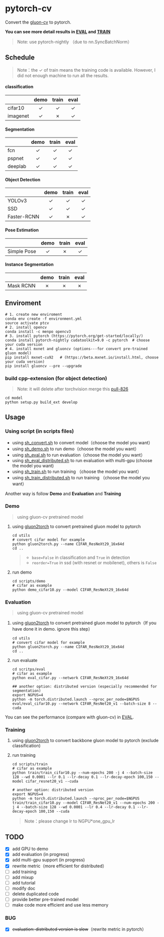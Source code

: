# pytorch-cv

Convert the [gluon-cv](https://github.com/dmlc/gluon-cv/) to pytorch. 

**You can see more detail results in [EVAL](./NOTE/EVAL.md) and [TRAIN](./NOTE/TRAIN.md)** 

> Note: use pytorch-nightly （due to nn.SyncBatchNorm）

## Schedule

> Note：the ✓ of train means the training code is available. However, I did not enough machine to run all the results.

#### classification

|          | demo | train | eval |
| -------- | :--: | :---: | :--: |
| cifar10  |  ✓   |   ✓   |  ✓   |
| imagenet |  ✓   |   ✗   |  ✓   |

#### Segmentation

|         | demo | train | eval |
| ------- | :--: | :---: | :--: |
| fcn     |  ✓   |   ✓   |  ✓   |
| pspnet  |  ✓   |   ✓   |  ✓   |
| deeplab |  ✓   |   ✓   |  ✓   |

#### Object Detection

|             | demo | train | eval |
| ----------- | :--: | :---: | :--: |
| YOLOv3      |  ✓   |   ✓   |  ✓   |
| SSD         |  ✓   |   ✓   |  ✓   |
| Faster-RCNN |  ✓   |   ✗   |  ✓   |

#### Pose Estimation

|             | demo | train | eval |
| ----------- | :--: | :---: | :--: |
| Simple Pose |  ✓   |   ✗   |  ✓   |

#### Instance Segmentation

|           | demo | train | eval |
| --------- | :--: | :---: | :--: |
| Mask RCNN |  ✗   |   ✗   |  ✗   |

## Enviroment

```shell
# 1. create new enviroment
conda env create -f environment.yml
source activate ptcv
# 2. install opencv 
conda install -c menpo opencv3
# 3. install pytorch (https://pytorch.org/get-started/locally/)
conda install pytorch-nightly cudatoolkit=9.0 -c pytorch  # choose your cuda version
# 4. install mxnet and gluoncv (options---for convert pre-trained gluon model)
pip install mxnet-cu92   # (https://beta.mxnet.io/install.html, choose your cuda version)
pip install gluoncv --pre --upgrade
```

### build cpp-extension (for object detection)

> Note: it will delete after torchvision merge this [pull-826](https://github.com/pytorch/vision/pull/826)

```shell
cd model
python setup.py build_ext develop
```

## Usage

### Using script (in scripts files)

- using [sh_convert.sh](./scripts/sh_convert.sh) to convert model（choose the model you want）
- using [sh_demo.sh](./scripts/sh_convert.sh) to run demo（choose the model you want）
- using [sh_eval.sh](./scripts/sh_eval.sh) to run evaluation（choose the model you want）
- using [sh_eval_distributed.sh](./scripts/sh_eval_distributed.sh) to run evaluation with multi-gpu (choose the model you want)
- using [sh_train.sh](./scripts/sh_train.sh) to run training （choose the model you want）
- using [sh_train_distributed.sh](./scripts/sh_train_distributed.sh) to run training （choose the model you want）

Another way is follow **Demo** and **Evaluation** and **Training**

### Demo

> using gluon-cv pretrained model

1. using [gluon2torch](./utils/gluon2torch.py) to convert pretrained gluon model to pytorch

   ```shell
   cd utils
   # convert cifar model for example 
   python gluon2torch.py --name CIFAR_ResNeXt29_16x64d
   cd ..
   ```

   > - `base=False` in classification and `True` in detection
   > - `reorder=True` in ssd (with resnet or mobilenet), others is `False`

2. run demo 

   ```shell
   cd scripts/demo
   # cifar as example
   python demo_cifar10.py --model CIFAR_ResNeXt29_16x64d
   ```

### Evaluation

> using gluon-cv pretrained model

1. using [gluon2torch](./utils/gluon2torch.py) to convert pretrained gluon model to pytorch（If you have done it in demo. ignore this step）

   ```shell
   cd utils
   # convert cifar model for example 
   python gluon2torch.py --name CIFAR_ResNeXt29_16x64d
   cd ..
   ```

2. run evaluate

   ```shell
   cd scritps/eval
   # cifar as example
   python eval_cifar.py --network CIFAR_ResNeXt29_16x64d
   
   ## another option: distributed version (especially recommended for segmentation)
   export NGPUS=4
   python -m torch.distributed.launch --nproc_per_node=$NGPUS eval/eval_cifar10.py --network CIFAR_ResNet20_v1 --batch-size 8 --cuda
   ```

You can see the performance (compare with gluon-cv) in [EVAL](./NOTE/EVAL.md).

### Training

1. using [gluon2torch](./utils/gluon2torch.py) to convert backbone gluon model to pytorch (exclude classification)

2. run training

   ```shell
   cd scripts/train
   # cifar as example
   python train/train_cifar10.py --num-epochs 200 -j 4 --batch-size 128 --wd 0.0001 --lr 0.1 --lr-decay 0.1 --lr-decay-epoch 100,150 --model cifar_resnet20_v1 --cuda
   
   # another option: distributed version
   export NGPUS=4
   python -m torch.distributed.launch --nproc_per_node=$NGPUS train/train_cifar10.py --model CIFAR_ResNet20_v1 --num-epochs 200 -j 4 --batch-size 128 --wd 0.0001 --lr 0.4 --lr-decay 0.1 --lr-decay-epoch 100,150 --cuda
   ```

   > Note：please change lr to NGPU*one_gpu_lr

## TODO

- [x] add GPU to demo
- [x] add evaluation (in progress)
- [x] add multi-gpu support (in progress)
- [x] rewrite metric（more efficient for distributed）
- [ ] add training
- [ ] add mixup
- [ ] add tutorial
- [ ] modify doc
- [ ] delete duplicated code
- [ ] provide better pre-trained model
- [ ] make code more efficient and use less memory 

### BUG

- [x] ~~evaluation:  distributed version is slow~~（rewrite metric in pytorch）